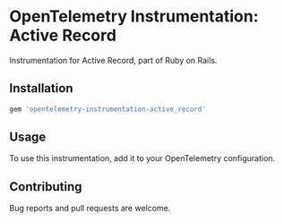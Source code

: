 # OpenTelemetry Instrumentation: Active Record

Instrumentation for Active Record, part of Ruby on Rails.

## Installation

```ruby
gem 'opentelemetry-instrumentation-active_record'
```

## Usage

To use this instrumentation, add it to your OpenTelemetry configuration.

## Contributing

Bug reports and pull requests are welcome.
